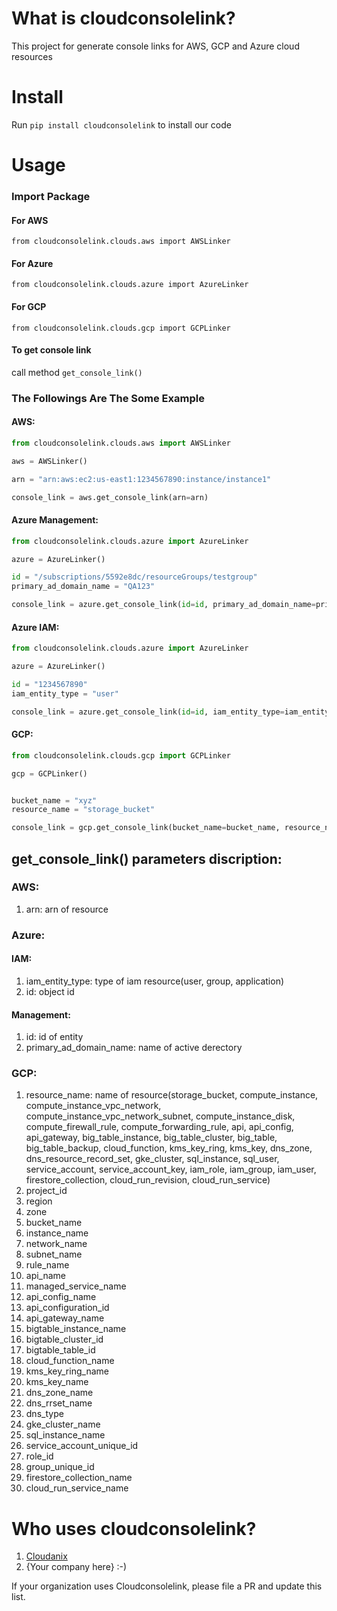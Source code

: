 # What is cloudconsolelink?
This project for generate console links for AWS, GCP and Azure cloud resources

# Install
Run ```pip install cloudconsolelink``` to install our code

# Usage

### Import Package

#### For AWS
```from cloudconsolelink.clouds.aws import AWSLinker```

#### For Azure
```from cloudconsolelink.clouds.azure import AzureLinker```

#### For GCP
```from cloudconsolelink.clouds.gcp import GCPLinker```

#### To get console link
call method ```get_console_link()```


### The Followings Are The Some Example
#### AWS:
```python
from cloudconsolelink.clouds.aws import AWSLinker

aws = AWSLinker()

arn = "arn:aws:ec2:us-east1:1234567890:instance/instance1"

console_link = aws.get_console_link(arn=arn)
```

#### Azure Management:
  ```python
from cloudconsolelink.clouds.azure import AzureLinker

azure = AzureLinker()

id = "/subscriptions/5592e8dc/resourceGroups/testgroup"
primary_ad_domain_name = "QA123"

console_link = azure.get_console_link(id=id, primary_ad_domain_name=primary_ad_domain_name)
  ```


#### Azure IAM:
```python
from cloudconsolelink.clouds.azure import AzureLinker

azure = AzureLinker()

id = "1234567890"
iam_entity_type = "user"

console_link = azure.get_console_link(id=id, iam_entity_type=iam_entity_type)
```

#### GCP:
  ```python
from cloudconsolelink.clouds.gcp import GCPLinker

gcp = GCPLinker()


bucket_name = "xyz"
resource_name = "storage_bucket"

console_link = gcp.get_console_link(bucket_name=bucket_name, resource_name=resource_name)
  ```

## get_console_link() parameters discription:

### AWS:
  1) arn: arn of resource

### Azure:
#### IAM:
  1) iam_entity_type: type of iam resource(user, group, application)
  2) id: object id

#### Management:
  1) id: id of entity
  2) primary_ad_domain_name: name of active derectory

### GCP:
  1) resource_name: name of resource(storage_bucket, compute_instance, compute_instance_vpc_network, compute_instance_vpc_network_subnet, compute_instance_disk, compute_firewall_rule, compute_forwarding_rule, api, api_config, api_gateway, big_table_instance, big_table_cluster, big_table, big_table_backup, cloud_function, kms_key_ring, kms_key, dns_zone, dns_resource_record_set, gke_cluster, sql_instance, sql_user, service_account, service_account_key, iam_role, iam_group, iam_user, firestore_collection, cloud_run_revision, cloud_run_service)
  2) project_id
  3) region
  4) zone
  5) bucket_name
  6) instance_name
  7) network_name
  8) subnet_name
  9) rule_name
  10) api_name
  11) managed_service_name
  12) api_config_name
  13) api_configuration_id
  14) api_gateway_name
  15) bigtable_instance_name
  16) bigtable_cluster_id
  17) bigtable_table_id
  18) cloud_function_name
  19) kms_key_ring_name
  20) kms_key_name
  22) dns_zone_name
  23) dns_rrset_name
  24) dns_type
  25) gke_cluster_name
  26) sql_instance_name
  27) service_account_unique_id
  28) role_id
  29) group_unique_id
  31) firestore_collection_name
  32) cloud_run_service_name


# Who uses cloudconsolelink?
1. [Cloudanix](https://www.cloudanix.com/)
1. {Your company here} :-)

If your organization uses Cloudconsolelink, please file a PR and update this list.
